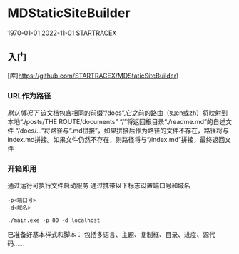 # MDStaticSiteBuilder

1970-01-01
2022-11-01
[STARTRACEX](https://github.com/STARTRACEX/MDStaticSiteBuilder)

## 入门

[库]<https://github.com/STARTRACEX/MDStaticSiteBuilder>)

### URL作为路径

*默认情况下*
该文档包含相同的前缀“/docs”,它之前的路由（如en或zh）将映射到本地“./posts/THE ROUTE/documents”
“/”将返回根目录“./readme.md”的自述文件
“/docs/…”将路径与“.md拼接”，如果拼接后作为路径的文件不存在，路径将与index.md拼接。如果文件仍然不存在，则路径将与“/index.md”拼接，最终返回文件

### 开箱即用

通过运行可执行文件启动服务
通过携带以下标志设置端口号和域名

```terminal
-p<端口号>
-d<域名>

./main.exe -p 80 -d localhost
```

已准备好基本样式和脚本：
包括多语言、主题、复制框、目录、进度、源代码……
